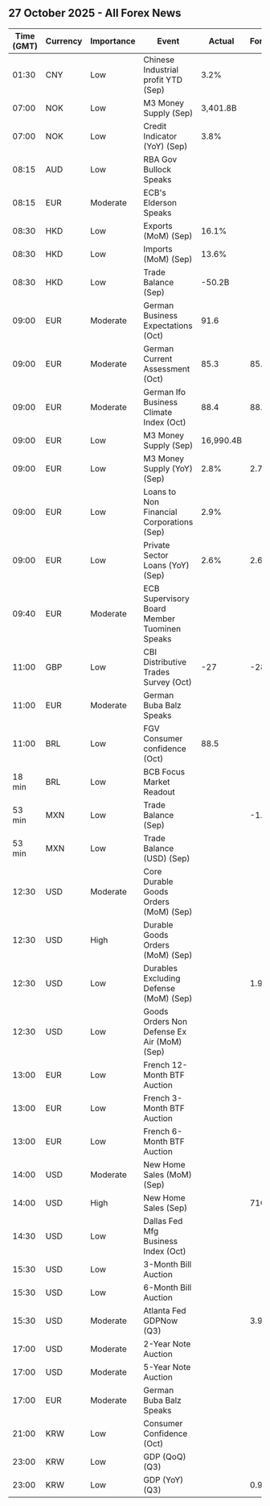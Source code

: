## 27 October 2025 - All Forex News

| Time (GMT) | Currency | Importance | Event | Actual | Forecast | Previous |
|------|----------|------------|-------|--------|----------|----------|
| 01:30 | CNY | Low | Chinese Industrial profit YTD (Sep) | 3.2% |  | 0.9% |
| 07:00 | NOK | Low | M3 Money Supply (Sep) | 3,401.8B |  | 3,444.5B |
| 07:00 | NOK | Low | Credit Indicator (YoY) (Sep) | 3.8% |  | 4.0% |
| 08:15 | AUD | Low | RBA Gov Bullock Speaks |  |  |  |
| 08:15 | EUR | Moderate | ECB's Elderson Speaks |  |  |  |
| 08:30 | HKD | Low | Exports (MoM) (Sep) | 16.1% |  | 14.5% |
| 08:30 | HKD | Low | Imports (MoM) (Sep) | 13.6% |  | 11.5% |
| 08:30 | HKD | Low | Trade Balance (Sep) | -50.2B |  | -25.4B |
| 09:00 | EUR | Moderate | German Business Expectations (Oct) | 91.6 |  | 89.8 |
| 09:00 | EUR | Moderate | German Current Assessment (Oct) | 85.3 | 85.5 | 85.7 |
| 09:00 | EUR | Moderate | German Ifo Business Climate Index (Oct) | 88.4 | 88.1 | 87.7 |
| 09:00 | EUR | Low | M3 Money Supply (Sep) | 16,990.4B |  | 16,912.3B |
| 09:00 | EUR | Low | M3 Money Supply (YoY) (Sep) | 2.8% | 2.7% | 2.9% |
| 09:00 | EUR | Low | Loans to Non Financial Corporations (Sep) | 2.9% |  | 3.0% |
| 09:00 | EUR | Low | Private Sector Loans (YoY) (Sep) | 2.6% | 2.6% | 2.5% |
| 09:40 | EUR | Moderate | ECB Supervisory Board Member Tuominen Speaks |  |  |  |
| 11:00 | GBP | Low | CBI Distributive Trades Survey (Oct) | -27 | -28 | -29 |
| 11:00 | EUR | Moderate | German Buba Balz Speaks |  |  |  |
| 11:00 | BRL | Low | FGV Consumer confidence (Oct) | 88.5 |  | 87.5 |
| 18 min | BRL | Low | BCB Focus Market Readout |  |  |  |
| 53 min | MXN | Low | Trade Balance (Sep) |  | -1.270B | -1.944B |
| 53 min | MXN | Low | Trade Balance (USD) (Sep) |  |  | 0.609B |
| 12:30 | USD | Moderate | Core Durable Goods Orders (MoM) (Sep) |  |  | 1.1% |
| 12:30 | USD | High | Durable Goods Orders (MoM) (Sep) |  |  | -2.7% |
| 12:30 | USD | Low | Durables Excluding Defense (MoM) (Sep) |  | 1.9% | -2.5% |
| 12:30 | USD | Low | Goods Orders Non Defense Ex Air (MoM) (Sep) |  |  | 0.8% |
| 13:00 | EUR | Low | French 12-Month BTF Auction |  |  | 2.020% |
| 13:00 | EUR | Low | French 3-Month BTF Auction |  |  | 1.987% |
| 13:00 | EUR | Low | French 6-Month BTF Auction |  |  | 2.015% |
| 14:00 | USD | Moderate | New Home Sales (MoM) (Sep) |  |  | 20.5% |
| 14:00 | USD | High | New Home Sales (Sep) |  | 710K | 800K |
| 14:30 | USD | Low | Dallas Fed Mfg Business Index (Oct) |  |  | -8.7 |
| 15:30 | USD | Low | 3-Month Bill Auction |  |  | 3.810% |
| 15:30 | USD | Low | 6-Month Bill Auction |  |  | 3.660% |
| 15:30 | USD | Moderate | Atlanta Fed GDPNow (Q3) |  | 3.9% | 3.9% |
| 17:00 | USD | Moderate | 2-Year Note Auction |  |  | 3.561% |
| 17:00 | USD | Moderate | 5-Year Note Auction |  |  | 3.710% |
| 17:00 | EUR | Moderate | German Buba Balz Speaks |  |  |  |
| 21:00 | KRW | Low | Consumer Confidence (Oct) |  |  | 110.1 |
| 23:00 | KRW | Low | GDP (QoQ) (Q3) |  |  | 0.7% |
| 23:00 | KRW | Low | GDP (YoY) (Q3) |  | 0.9% | 0.6% |
